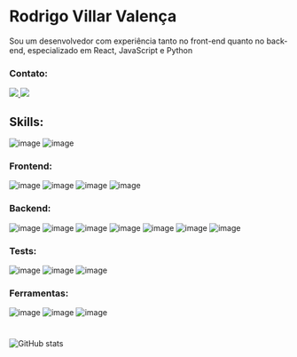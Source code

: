 # Rodrigo Villar Valença



 Sou um desenvolvedor com experiência tanto no front-end quanto no back-end, especializado em React, JavaScript e Python
 
 ### Contato: 
 
 <a href="https://www.linkedin.com/in/rodrigo-villar-valenca/" target="blank">
 <img src="https://img.shields.io/badge/LinkedIn-0077B5?style=for-the-badge&logo=linkedin&logoColor=white" />
 </a>
  <a href="mailto:rodrigovillarvalenca@gmail.com" target="blank">
 <img src="https://img.shields.io/badge/Gmail-D14836?style=for-the-badge&logo=gmail&logoColor=white" />
 </a>
 
 
 
 
 
 ## Skills:
 
 ![image](https://img.shields.io/badge/JavaScript-323330?style=for-the-badge&logo=javascript&logoColor=F7DF1E)
 ![image](https://img.shields.io/badge/TypeScript-007ACC?style=for-the-badge&logo=typescript&logoColor=white)
 
 ### Frontend: 
 
 ![image](https://img.shields.io/badge/React-20232A?style=for-the-badge&logo=react&logoColor=61DAFB)
 ![image](https://img.shields.io/badge/Redux-593D88?style=for-the-badge&logo=redux&logoColor=white)
 ![image](https://img.shields.io/badge/HTML5-E34F26?style=for-the-badge&logo=html5&logoColor=white)
 ![image](https://img.shields.io/badge/CSS3-1572B6?style=for-the-badge&logo=css3&logoColor=white)
 
 ### Backend:
 
 ![image](https://img.shields.io/badge/Node.js-339933?style=for-the-badge&logo=nodedotjs&logoColor=white)
 ![image](https://img.shields.io/badge/Sequelize-52B0E7?style=for-the-badge&logo=Sequelize&logoColor=white)
 ![image](https://img.shields.io/badge/Docker-2CA5E0?style=for-the-badge&logo=docker&logoColor=white)
 ![image](https://img.shields.io/badge/Express.js-000000?style=for-the-badge&logo=express&logoColor=white)
 ![image](https://img.shields.io/badge/MongoDB-4EA94B?style=for-the-badge&logo=mongodb&logoColor=white)
 ![image](https://user-images.githubusercontent.com/98183352/197245910-96b870c8-ef6a-4879-bfe2-4b4afb392fe0.png)
 ![image](https://img.shields.io/badge/MySQL-005C84?style=for-the-badge&logo=mysql&logoColor=white)
 
 ### Tests:
 
 ![image](https://img.shields.io/badge/Jest-C21325?style=for-the-badge&logo=jest&logoColor=white)
 ![image](	https://img.shields.io/badge/Mocha-8D6748?style=for-the-badge&logo=Mocha&logoColor=white)
 ![image](https://img.shields.io/badge/chai-A30701?style=for-the-badge&logo=chai&logoColor=white)
 
 ### Ferramentas: 
 
 ![image](https://img.shields.io/badge/VSCode-0078D4?style=for-the-badge&logo=visual%20studio%20code&logoColor=white)
 ![image](https://img.shields.io/badge/Ubuntu-E95420?style=for-the-badge&logo=ubuntu&logoColor=white)
 ![image](https://img.shields.io/badge/GitHub-100000?style=for-the-badge&logo=github&logoColor=white)
 
 #
 
 
 ![GitHub stats](https://github-readme-stats.vercel.app/api?username=RodVV&theme=github_dark&show_icons=true)
 
 
 



